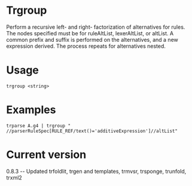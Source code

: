 # Trgroup

Perform a recursive left- and right- factorization of alternatives for rules.
The nodes specified must be for ruleAltList, lexerAltList, or altList. A common
prefix and suffix is performed on the alternatives, and a new expression derived.
The process repeats for alternatives nested.

# Usage

    trgroup <string>

# Examples

    trparse A.g4 | trgroup " //parserRuleSpec[RULE_REF/text()='additiveExpression']//altList"

# Current version

0.8.3 -- Updated trfoldlit, trgen and templates, trmvsr, trsponge, trunfold, trxml2
